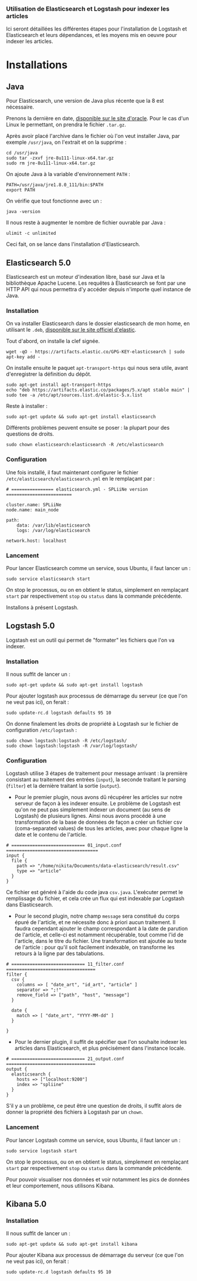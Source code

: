 ### Utilisation de Elasticsearch et Logstash pour indexer les articles

Ici seront détaillées les différentes étapes pour l'installation de Logstash et
Elasticsearch et leurs dépendances, et les moyens mis en oeuvre pour indexer les
articles.

# Installations

## Java

Pour Elasticsearch, une version de Java plus récente que la 8 est nécessaire.

Prenons la dernière en date, [disponible sur le site d'oracle](https://java.com/en/download/linux_manual.jsp "Lien vers la page de téléchargement de Java"). Pour le cas d'un Linux le permettant, on prendra le
fichier `.tar.gz`.

Après avoir placé l'archive dans le fichier où l'on veut installer Java, par
exemple `/usr/java`, on l'extrait et on la supprime :

~~~
cd /usr/java
sudo tar -zxvf jre-8u111-linux-x64.tar.gz
sudo rm jre-8u111-linux-x64.tar.gz
~~~

On ajoute Java à la variable d'environnement `PATH` :

~~~
PATH=/usr/java/jre1.8.0_111/bin:$PATH
export PATH
~~~

On vérifie que tout fonctionne avec un :

~~~
java -version
~~~

Il nous reste à augmenter le nombre de fichier ouvrable par Java :

~~~
ulimit -c unlimited
~~~

Ceci fait, on se lance dans l'installation d'Elasticsearch.

## Elasticsearch 5.0

Elasticsearch est un moteur d'indexation libre, basé sur Java et la bibliothèque
Apache Lucene. Les requêtes à Elasticsearch se font par une HTTP API qui nous
permettra d'y accéder depuis n'importe quel instance de Java.

### Installation

On va installer Elasticsearch dans le dossier elasticsearch de mon home, en
utilisant le `.deb`, [disponible sur le site officiel d'elastic](https://www.elastic.co/guide/en/elasticsearch/reference/5.0/deb.html
   "Site officiel d'Elastic, page d'installation du .deb").

Tout d'abord, on installe la clef signée.

~~~
wget -qO - https://artifacts.elastic.co/GPG-KEY-elasticsearch | sudo apt-key add -
~~~

On installe ensuite le paquet `apt-transport-https` qui nous sera utile, avant
d'enregistrer la définition du dépôt.

~~~
sudo apt-get install apt-transport-https
echo "deb https://artifacts.elastic.co/packages/5.x/apt stable main" | sudo tee -a /etc/apt/sources.list.d/elastic-5.x.list
~~~

Reste à installer :

~~~
sudo apt-get update && sudo apt-get install elasticsearch
~~~

Différents problèmes peuvent ensuite se poser : la plupart pour des questions
de droits.

~~~
sudo chown elasticsearch:elasticsearch -R /etc/elasticsearch
~~~

### Configuration

Une fois installé, il faut maintenant configurer le fichier
`/etc/elasticsearch/elasticsearch.yml` en le remplaçant par :

~~~
# ================ elasticsearch.yml - SPLiiNe version =========================

cluster.name: SPLiiNe
node.name: main_node

path:
    data: /var/lib/elasticsearch
    logs: /var/log/elasticsearch

network.host: localhost
~~~

### Lancement

Pour lancer Elasticsearch comme un service, sous Ubuntu, il faut lancer un :

~~~
sudo service elasticsearch start
~~~

On stop le processus, ou on en obtient le status, simplement en remplaçant
`start` par respectivement `stop` ou `status` dans la commande précédente.

Installons à présent Logstash.

## Logstash 5.0

Logstash est un outil qui permet de "formater" les fichiers que l'on va indexer.

### Installation

Il nous suffit de lancer un :

~~~
sudo apt-get update && sudo apt-get install logstash
~~~

Pour ajouter logstash aux processus de démarrage du serveur (ce que l'on ne veut
pas ici), on ferait :

~~~
sudo update-rc.d logstash defaults 95 10
~~~

On donne finalement les droits de propriété à Logstash sur le fichier de
configuration `/etc/logstash` :

~~~
sudo chown logstash:logstash -R /etc/logstash/
sudo chown logstash:logstash -R /var/log/logstash/
~~~

### Configuration

Logstash utilise 3 étapes de traitement pour message arrivant : la
première consistant au traitement des entrées (`input`), la seconde
traitant le parsing (`filter`) et la dernière traitant la sortie
(`output`).

- Pour le premier plugin, nous avons dû récupérer les articles sur notre
serveur de façon à les indexer ensuite. Le problème de Logstash est qu'on ne
peut pas simplement indexer un document (au sens de Logstash) de plusieurs
lignes. Ainsi nous avons procédé à une transformation de la base de données de
façon a créer un fichier csv (coma-separated values) de tous les articles, avec
pour chaque ligne la date et le contenu de l'article.

~~~
# ============================ 01_input.conf ===================================
input {
  file {
    path => "/home/nikita/Documents/data-elasticsearch/result.csv"
    type => "article"
  }
}
~~~

Ce fichier est généré à l'aide du code java `csv.java`. L'exécuter permet le
remplissage du fichier, et cela crée un flux qui est indexable par Logstash dans
Elasticsearch.

- Pour le second plugin, notre champ `message` sera constitué du corps épuré de
l'article, et ne nécessite donc à priori aucun traitement. Il faudra cependant
ajouter le champ correspondant à la date de parution de l'article, et celle-ci
est notamment récupérable, tout comme l'id de l'article, dans le titre du
fichier. Une transformation est ajoutée au texte de l'article : pour qu'il soit
facilement indexable, on transforme les retours à la ligne par des tabulations.

~~~
# ============================ 11_filter.conf ==================================
filter {
  csv {
    columns => [ "date_art", "id_art", "article" ]
    separator => ";!"
    remove_field => ["path", "host", "message"]
  }

  date {
    match => [ "date_art", "YYYY-MM-dd" ]
  }

}
~~~

- Pour le dernier plugin, il suffit de spécifier que l'on souhaite indexer les
articles dans Elasticsearch, et plus précisément dans l'instance locale.

~~~
# ============================ 21_output.conf ==================================
output {
  elasticsearch {
    hosts => ["localhost:9200"]
    index => "spliine"
  }
}
~~~

S'il y a un problème, ce peut être une question de droits, il suffit alors de
donner la propriété des fichiers à Logstash par un `chown`.

### Lancement

Pour lancer Logstash comme un service, sous Ubuntu, il faut lancer un :

~~~
sudo service logstash start
~~~

On stop le processus, ou on en obtient le status, simplement en remplaçant
`start` par respectivement `stop` ou `status` dans la commande précédente.

Pour pouvoir visualiser nos données et voir notamment les pics de données et
leur comportement, nous utilisons Kibana.

## Kibana 5.0

### Installation

Il nous suffit de lancer un :

~~~
sudo apt-get update && sudo apt-get install kibana
~~~

Pour ajouter Kibana aux processus de démarrage du serveur (ce que l'on ne veut
pas ici), on ferait :

~~~
sudo update-rc.d logstash defaults 95 10
~~~
